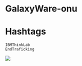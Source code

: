 # GalaxyWare-onu
# Hashtags
	IBMThinkLab
	EndTraficking

<p aling="center">
	<img src="https://user-images.githubusercontent.com/40842310/46643503-c81e8400-cb52-11e8-8959-6780e5254adb.png"/>
	
</p>
